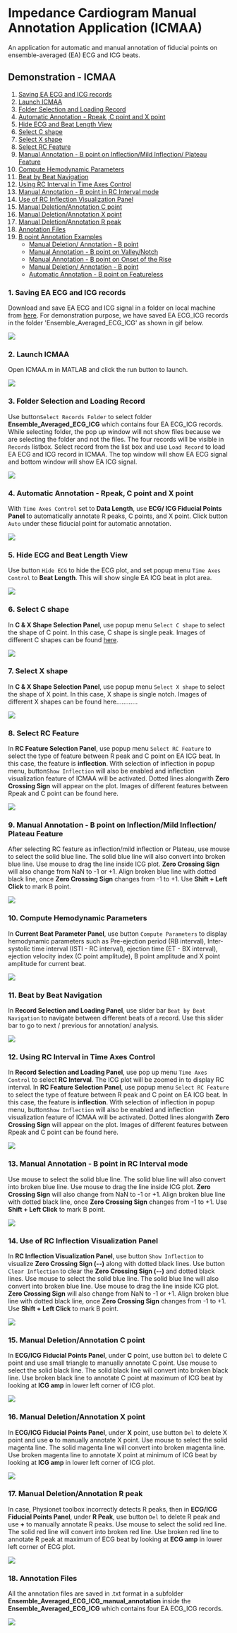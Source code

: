 # Impedance Cardiogram Manual Annotation Application (ICMAA)
An application for automatic and manual annotation of fiducial points on ensemble-averaged (EA) ECG and ICG beats.

## Demonstration - ICMAA
1. [Saving EA ECG and ICG records](#1)
2. [Launch ICMAA](#2) 
3. [Folder Selection and Loading Record](#3) 
4. [Automatic Annotation - Rpeak, C point and X point](#4)
5. [Hide ECG and Beat Length View](#5)
6. [Select C shape](#6)
7. [Select X shape](#7)
8. [Select RC Feature](#8)
9. [Manual Annotation - B point on Inflection/Mild Inflection/ Plateau Feature](#9)
10. [Compute Hemodynamic Parameters](#10)
11. [Beat by Beat Navigation](#11)
12. [Using RC Interval in Time Axes Control](#12)
13. [Manual Annotation - B point in RC Interval mode](#13)
14. [Use of RC Inflection Visualization Panel](#14)
15. [Manual Deletion/Annotation C point](#15)
16. [Manual Deletion/Annotation X point](#16)
17. [Manual Deletion/Annotation R peak](#17)
18. [Annotation Files](#18)
19. [B point Annotation Examples](#19)
    - [Manual Deletion/ Annotation - B point](#19a)
    - [Manual Annotation - B point on Valley/Notch](#19a)
    - [Manual Annotation - B point on Onset of the Rise](#19b)
    - [Manual Deletion/ Annotation - B point](#19b)
    - [Automatic Annotation - B point on Featureless](#19c)




<a name="1"></a>
### 1. Saving EA ECG and ICG records

Download and save EA ECG and ICG signal in a folder on local machine from [here](https://github.com/cliffordlab/ICG_OSToolbox/tree/master/ICG_ECG_Demo_Data/Ensemble_Averaged_ECG_ICG). 
For demonstration purpose, we have saved EA ECG_ICG records in the folder 'Ensemble_Averaged_ECG_ICG' as shown in gif below.

![](ICMAA_gif/1_save_input_data_r.gif)

<a name="2"></a>
### 2. Launch ICMAA
Open ICMAA.m in MATLAB and click the run button to launch.

![](ICMAA_gif/2_Launch_ICMAA_r.gif)

<a name="3"></a>
### 3. Folder Selection and Loading Record
Use button`Select Records Folder` to select folder **Ensemble_Averaged_ECG_ICG** which contains four EA ECG_ICG records. While selecting folder, the pop up window will not show files because we are selecting the folder and not the files. The four records will be visible in `Records` listbox. Select record from the list box and use `Load Record` to load EA ECG and ICG record in ICMAA. The top window will show EA ECG signal and bottom window will show EA ICG signal.

![](ICMAA_gif/3_Select_load_r.gif)

<a name="4"></a>
### 4. Automatic Annotation - Rpeak, C point and X point
With `Time Axes Control` set to **Data Length**, use **ECG/ ICG Fiducial Points Panel** to automatically annotate R peaks, C points, and X point. Click button `Auto` under these fiducial point for automatic annotation.

![](ICMAA_gif/4_RCX_auto_r.gif)


<a name="5"></a>
### 5. Hide ECG and Beat Length View
Use button `Hide ECG` to hide the ECG plot, and set popup menu `Time Axes Control` to **Beat Length**. This will show single EA ICG beat in plot area.

![](ICMAA_gif/5_Hide_beat_len_r.gif)

<a name="6"></a>
### 6. Select C shape
In **C & X Shape Selection Panel**, use popup menu `Select C shape` to select the shape of C point. In this case, C shape is single peak. Images of different C shapes can be found [here](https://github.com/cliffordlab/ICG_OSToolbox/tree/master/ICG_Annotation/ICMAA_C_shape).

![](ICMAA_gif/6_sel_C_shape_r.gif)

<a name="7"></a>
### 7. Select X shape
In **C & X Shape Selection Panel**, use popup menu `Select X shape` to select the shape of X point. In this case, X shape is single notch. Images of different X shapes can be found here............

![](ICMAA_gif/7_sel_X_shape_r.gif)

<a name="8"></a>
### 8. Select RC Feature
In **RC Feature Selection Panel**, use popup menu `Select RC Feature` to select the type of feature between R peak and C point on EA ICG beat. In this case, the feature is **inflection**. With selection of inflection in popup menu, button`Show Inflection` will also be enabled and inflection visualization feature of ICMAA will be activated. Dotted lines alongwith **Zero Crossing Sign** will appear on the plot. Images of different features between Rpeak and C point can be found here. 

![](ICMAA_gif/8_sel_RC_r.gif)

<a name="9"></a>
### 9. Manual Annotation - B point on Inflection/Mild Inflection/ Plateau Feature
After selecting RC feature as inflection/mild inflection or Plateau, use mouse to select the solid blue line. The solid blue line will also convert into broken blue line. Use mouse to drag the line inside ICG plot. **Zero Crossing Sign** will also change from NaN to -1 or +1. Align broken blue line with dotted black line, once **Zero Crossing Sign** changes from -1 to +1. Use **Shift + Left Click** to mark B point.

![](ICMAA_gif/9_mk_B_infl_r.gif)

<a name="10"></a>
### 10. Compute Hemodynamic Parameters
In **Current Beat Parameter Panel**, use button `Compute Parameters` to display hemodynamic parameters such as Pre-ejection period (RB interval), Inter-systolic time interval (ISTI - RC interval), ejection time (ET - BX interval), ejection velocity index (C point amplitude), B point amplitude and X point amplitude for current beat. 

![](ICMAA_gif/10_compute_param_r.gif)

<a name="11"></a>
### 11. Beat by Beat Navigation
In **Record Selection and Loading Panel**, use slider bar `Beat by Beat Navigation` to navigate between different beats of a record.
Use this slider bar to go to next / previous for annotation/ analysis.

![](ICMAA_gif/11_beat_by_beat_r.gif)

<a name="12"></a>
### 12. Using RC Interval in Time Axes Control
In **Record Selection and Loading Panel**, use  pop up menu `Time Axes Control` to select **RC Interval**. The ICG plot will be zoomed in to display RC interval. In **RC Feature Selection Panel**, use popup menu `Select RC Feature` to select the type of feature between R peak and C point on EA ICG beat. In this case, the feature is **inflection**. With selection of inflection in popup menu, button`Show Inflection` will also be enabled and inflection visualization feature of ICMAA will be activated. Dotted lines alongwith **Zero Crossing Sign** will appear on the plot. Images of different features between Rpeak and C point can be found here. 

![](ICMAA_gif/12_mk_B_RC_r.gif)

<a name="13"></a>
### 13. Manual Annotation - B point in RC Interval mode
Use mouse to select the solid blue line. The solid blue line will also convert into broken blue line. Use mouse to drag the line inside ICG plot. **Zero Crossing Sign** will also change from NaN to -1 or +1. Align broken blue line with dotted black line, once **Zero Crossing Sign** changes from -1 to +1. Use **Shift + Left Click** to mark B point.

![](ICMAA_gif/13_mk_B_RC_2_r.gif)

<a name="14"></a>
### 14. Use of RC Inflection Visualization Panel
In **RC Inflection Visualization Panel**, use button `Show Inflection` to visualize **Zero Crossing Sign (--)** along with dotted black lines. Use button `Clear Inflection` to clear the **Zero Crossing Sign (--)** and dotted black lines. Use mouse to select the solid blue line. The solid blue line will also convert into broken blue line. Use mouse to drag the line inside ICG plot. **Zero Crossing Sign** will also change from NaN to -1 or +1. Align broken blue line with dotted black line, once **Zero Crossing Sign** changes from -1 to +1. Use **Shift + Left Click** to mark B point.

![](ICMAA_gif/14_inflec_vis_r.gif)

<a name="15"></a>
### 15. Manual Deletion/Annotation C point
In **ECG/ICG Fiducial Points Panel**, under **C** point, use button `Del` to delete C point and use small triangle to manually annotate C point. Use mouse to select the solid black line. The solid black line will convert into broken black line. Use broken black line to annotate C point at maximum of ICG beat by looking at **ICG amp** in lower left corner of ICG plot. 

![](ICMAA_gif/15_man_C_r.gif)

<a name="16"></a>
### 16. Manual Deletion/Annotation X point
In **ECG/ICG Fiducial Points Panel**, under **X** point, use button `Del` to delete X point and use **o** to manually annotate X point. Use mouse to select the solid magenta line. The solid magenta line will convert into broken magenta line. Use broken magenta line to annotate X point at minimum of ICG beat by looking at **ICG amp** in lower left corner of ICG plot. 

![](ICMAA_gif/16_man_X_r.gif)

<a name="17"></a>
### 17. Manual Deletion/Annotation R peak
In case, Physionet toolbox incorrectly detects R peaks, then in **ECG/ICG Fiducial Points Panel**, under **R Peak**, use button `Del` to delete R peak and use **+** to manually annotate R peaks. Use mouse to select the solid red line. The solid red line will convert into broken red line. Use broken red line to annotate R peak at maximum of ECG beat by looking at **ECG amp** in lower left corner of ECG plot. 

![](ICMAA_gif/18_man_R_r.gif)


<a name="18"></a>
### 18. Annotation Files
All the annotation files are saved in .txt format in a subfolder **Ensemble_Averaged_ECG_ICG_manual_annotation** inside the  **Ensemble_Averaged_ECG_ICG** which contains four EA ECG_ICG records.

![](ICMAA_gif/17_annotaion_r.gif)

